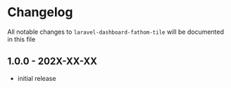 # Changelog

All notable changes to `laravel-dashboard-fathom-tile` will be documented in this file

## 1.0.0 - 202X-XX-XX

- initial release
